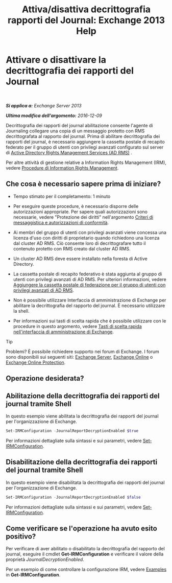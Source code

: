 ﻿---
title: 'Attiva/disattiva decrittografia rapporti del Journal: Exchange 2013 Help'
TOCTitle: Attivare o disattivare la decrittografia dei rapporti del Journal
ms:assetid: 1dedbe73-2c1a-4b14-8799-5091aaec7965
ms:mtpsurl: https://technet.microsoft.com/it-it/library/Dd638092(v=EXCHG.150)
ms:contentKeyID: 50480179
ms.date: 05/22/2018
mtps_version: v=EXCHG.150
ms.translationtype: MT
---

# Attivare o disattivare la decrittografia dei rapporti del Journal

 

_**Si applica a:** Exchange Server 2013_

_**Ultima modifica dell'argomento:** 2016-12-09_

Decrittografia dei rapporti del journal abilitazione consente l'agente di Journaling collegare una copia di un messaggio protetto con RMS decrittografata al rapporto del journal. Prima di abilitare decrittografia dei rapporti del journal, è necessario aggiungere la cassetta postale di recapito federato per il gruppo di utenti con privilegi avanzati configurato sul server di [Active Directory Rights Management Services (AD RMS)](https://technet.microsoft.com/en-us/library/hh831364.aspx) .

Per altre attività di gestione relative a Information Rights Management (IRM), vedere [Procedure di Information Rights Management](information-rights-management-procedures-exchange-2013-help.md).

## Che cosa è necessario sapere prima di iniziare?

  - Tempo stimato per il completamento: 1 minuto

  - Per eseguire queste procedure, è necessario disporre delle autorizzazioni appropriate. Per sapere quali autorizzazioni sono necessarie, vedere "Protezione dei diritti" nell'argomento [Criteri di messaggistica e autorizzazioni di conformità](messaging-policy-and-compliance-permissions-exchange-2013-help.md).

  - Ai membri del gruppo di utenti con privilegi avanzati viene concessa una licenza d'uso con diritti di proprietario quando richiedono una licenza dal cluster AD RMS. Ciò consente loro di decrittografare tutto il contenuto protetto con RMS creato dal cluster AD RMS.

  - Un cluster AD RMS deve essere installato nella foresta di Active Directory.

  - La cassetta postale di recapito federativo è stata aggiunta al gruppo di utenti con privilegi avanzati di AD RMS. Per ulteriori informazioni, vedere [Aggiungere la cassetta postale di federazione per il gruppo di utenti con privilegi avanzati di AD RMS](add-the-federation-mailbox-to-the-ad-rms-super-users-group-exchange-2013-help.md).

  - Non è possibile utilizzare Interfaccia di amministrazione di Exchange per abilitare la decrittografia del rapporto del journal. È necessario utilizzare la shell.

  - Per informazioni sui tasti di scelta rapida che è possibile utilizzare con le procedure in questo argomento, vedere [Tasti di scelta rapida nell'interfaccia di amministrazione di Exchange](keyboard-shortcuts-in-the-exchange-admin-center-exchange-online-protection-help.md).


> [!TIP]
> Problemi? È possibile richiedere supporto nei forum di Exchange. I forum sono disponibili sui seguenti siti: <A href="https://go.microsoft.com/fwlink/p/?linkid=60612">Exchange Server</A>, <A href="https://go.microsoft.com/fwlink/p/?linkid=267542">Exchange Online</A> o <A href="https://go.microsoft.com/fwlink/p/?linkid=285351">Exchange Online Protection</A>.



## Operazione desiderata?

## Abilitazione della decrittografia dei rapporti del journal tramite Shell

In questo esempio viene abilitata la decrittografia dei rapporti del journal per l'organizzazione di Exchange.

```powershell
Set-IRMConfiguration -JournalReportDecryptionEnabled $true
```

Per informazioni dettagliate sulla sintassi e sui parametri, vedere [Set-IRMConfiguration](https://technet.microsoft.com/it-it/library/dd979792\(v=exchg.150\)).

## Disabilitazione della decrittografia dei rapporti del journal tramite Shell

In questo esempio viene disabilitata la decrittografia dei rapporti del journal per l'organizzazione di Exchange.

```powershell
Set-IRMConfiguration -JournalReportDecryptionEnabled $false
```

Per informazioni dettagliate sulla sintassi e sui parametri, vedere [Set-IRMConfiguration](https://technet.microsoft.com/it-it/library/dd979792\(v=exchg.150\)).

## Come verificare se l'operazione ha avuto esito positivo?

Per verificare di aver abilitato o disabilitato la decrittografia del rapporto del journal, eseguire il cmdlet **Get-IRMConfiguration** e verificare il valore della proprietà *JournalDecryptionEnabled*.

Per un esempio di come controllare la configurazione IRM, vedere [Examples](https://technet.microsoft.com/it-it/e1821219-fe18-4642-a9c2-58eb0aadd61a\(exchg.150\)#examples) in **Get-IRMConfiguration**.

